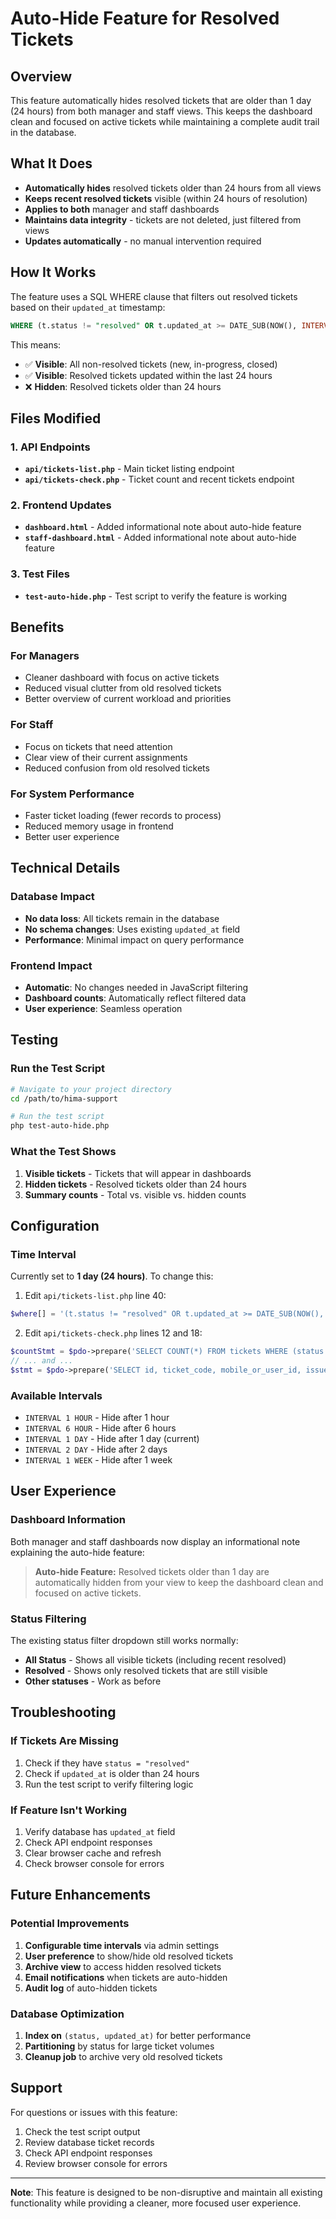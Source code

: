 # Auto-Hide Feature for Resolved Tickets

## Overview
This feature automatically hides resolved tickets that are older than 1 day (24 hours) from both manager and staff views. This keeps the dashboard clean and focused on active tickets while maintaining a complete audit trail in the database.

## What It Does
- **Automatically hides** resolved tickets older than 24 hours from all views
- **Keeps recent resolved tickets** visible (within 24 hours of resolution)
- **Applies to both** manager and staff dashboards
- **Maintains data integrity** - tickets are not deleted, just filtered from views
- **Updates automatically** - no manual intervention required

## How It Works
The feature uses a SQL WHERE clause that filters out resolved tickets based on their `updated_at` timestamp:

```sql
WHERE (t.status != "resolved" OR t.updated_at >= DATE_SUB(NOW(), INTERVAL 1 DAY))
```

This means:
- ✅ **Visible**: All non-resolved tickets (new, in-progress, closed)
- ✅ **Visible**: Resolved tickets updated within the last 24 hours
- ❌ **Hidden**: Resolved tickets older than 24 hours

## Files Modified

### 1. API Endpoints
- **`api/tickets-list.php`** - Main ticket listing endpoint
- **`api/tickets-check.php`** - Ticket count and recent tickets endpoint

### 2. Frontend Updates
- **`dashboard.html`** - Added informational note about auto-hide feature
- **`staff-dashboard.html`** - Added informational note about auto-hide feature

### 3. Test Files
- **`test-auto-hide.php`** - Test script to verify the feature is working

## Benefits

### For Managers
- Cleaner dashboard with focus on active tickets
- Reduced visual clutter from old resolved tickets
- Better overview of current workload and priorities

### For Staff
- Focus on tickets that need attention
- Clear view of their current assignments
- Reduced confusion from old resolved tickets

### For System Performance
- Faster ticket loading (fewer records to process)
- Reduced memory usage in frontend
- Better user experience

## Technical Details

### Database Impact
- **No data loss**: All tickets remain in the database
- **No schema changes**: Uses existing `updated_at` field
- **Performance**: Minimal impact on query performance

### Frontend Impact
- **Automatic**: No changes needed in JavaScript filtering
- **Dashboard counts**: Automatically reflect filtered data
- **User experience**: Seamless operation

## Testing

### Run the Test Script
```bash
# Navigate to your project directory
cd /path/to/hima-support

# Run the test script
php test-auto-hide.php
```

### What the Test Shows
1. **Visible tickets** - Tickets that will appear in dashboards
2. **Hidden tickets** - Resolved tickets older than 24 hours
3. **Summary counts** - Total vs. visible vs. hidden counts

## Configuration

### Time Interval
Currently set to **1 day (24 hours)**. To change this:

1. Edit `api/tickets-list.php` line 40:
```php
$where[] = '(t.status != "resolved" OR t.updated_at >= DATE_SUB(NOW(), INTERVAL 1 DAY))';
```

2. Edit `api/tickets-check.php` lines 12 and 18:
```php
$countStmt = $pdo->prepare('SELECT COUNT(*) FROM tickets WHERE (status != "resolved" OR updated_at >= DATE_SUB(NOW(), INTERVAL 1 DAY))');
// ... and ...
$stmt = $pdo->prepare('SELECT id, ticket_code, mobile_or_user_id, issue_type, status, created_at FROM tickets WHERE (status != "resolved" OR updated_at >= DATE_SUB(NOW(), INTERVAL 1 DAY)) ORDER BY created_at DESC LIMIT 20');
```

### Available Intervals
- `INTERVAL 1 HOUR` - Hide after 1 hour
- `INTERVAL 6 HOUR` - Hide after 6 hours
- `INTERVAL 1 DAY` - Hide after 1 day (current)
- `INTERVAL 2 DAY` - Hide after 2 days
- `INTERVAL 1 WEEK` - Hide after 1 week

## User Experience

### Dashboard Information
Both manager and staff dashboards now display an informational note explaining the auto-hide feature:

> **Auto-hide Feature:** Resolved tickets older than 1 day are automatically hidden from your view to keep the dashboard clean and focused on active tickets.

### Status Filtering
The existing status filter dropdown still works normally:
- **All Status** - Shows all visible tickets (including recent resolved)
- **Resolved** - Shows only resolved tickets that are still visible
- **Other statuses** - Work as before

## Troubleshooting

### If Tickets Are Missing
1. Check if they have `status = "resolved"`
2. Check if `updated_at` is older than 24 hours
3. Run the test script to verify filtering logic

### If Feature Isn't Working
1. Verify database has `updated_at` field
2. Check API endpoint responses
3. Clear browser cache and refresh
4. Check browser console for errors

## Future Enhancements

### Potential Improvements
1. **Configurable time intervals** via admin settings
2. **User preference** to show/hide old resolved tickets
3. **Archive view** to access hidden resolved tickets
4. **Email notifications** when tickets are auto-hidden
5. **Audit log** of auto-hidden tickets

### Database Optimization
1. **Index on** `(status, updated_at)` for better performance
2. **Partitioning** by status for large ticket volumes
3. **Cleanup job** to archive very old resolved tickets

## Support

For questions or issues with this feature:
1. Check the test script output
2. Review database ticket records
3. Check API endpoint responses
4. Review browser console for errors

---

**Note**: This feature is designed to be non-disruptive and maintain all existing functionality while providing a cleaner, more focused user experience.
